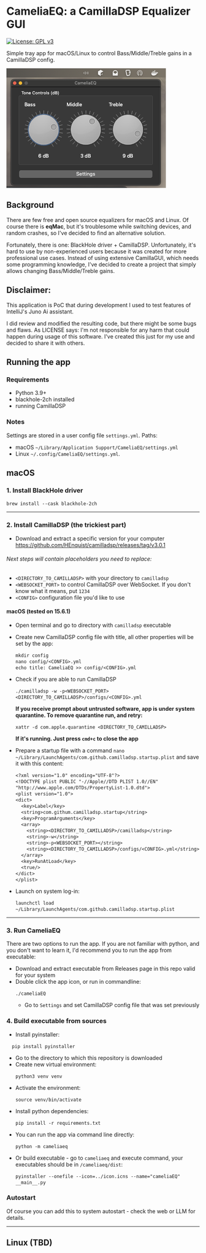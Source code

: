 # CameliaEQ: a CamillaDSP Equalizer GUI 
[![License: GPL v3](https://img.shields.io/badge/License-GPL_v3-blue.svg)](https://www.gnu.org/licenses/gpl-3.0)

Simple tray app for macOS/Linux to control Bass/Middle/Treble gains in a CamillaDSP config.

![Scrshot](eqalizer.png)

## Background
There are few free and open source equalizers for macOS and Linux. Of course there is
__eqMac__, but it's troublesome while switching devices, and random crashes, so I've decided 
to find an alternative solution.

Fortunately, there is one: BlackHole driver + CamillaDSP. Unfortunately, it's hard to use
by non-experienced users because it was created for more professional use cases.
Instead of using extensive CamillaGUI, which needs some programming knowledge, I've decided
to create a project that simply allows changing Bass/Middle/Treble gains.

## Disclaimer:
This application is PoC that during development I used to test features of IntelliJ's 
Juno Ai assistant. 

I did review and modified the resulting code, but there might be some bugs and flaws. 
As LICENSE says: I'm not responsible for any harm that could happen during usage of
this software. I've created this just for my use and decided to share it with others.

## Running the app
### Requirements
- Python 3.9+
- blackhole-2ch installed
- running CamillaDSP

### Notes
Settings are stored in a user config file `settings.yml`. Paths:
- macOS `~/Library/Application Support/CameliaEQ/settings.yml`
- Linux `~/.config/CameliaEQ/settings.yml`.

## macOS

### 1. Install BlackHole driver
```commandline
brew install --cask blackhole-2ch
```
___

### 2. Install CamillaDSP (the trickiest part)
- Download and extract a specific version for your computer https://github.com/HEnquist/camilladsp/releases/tag/v3.0.1

###### Next steps will contain placeholders you need to replace:
- `<DIRECTORY_TO_CAMILLADSP>` with your directory to `camilladsp`
- `<WEBSOCKET_PORT>` to control CamillaDSP over WebSocket. If you don't know what it means, put `1234`
- `<CONFIG>` configuration file you'd like to use

#### macOS (tested on 15.6.1)
- Open terminal and go to directory with `camilladsp` executable
- Create new CamillaDSP config file with title, all other properties will be set by the app:
  ```
  mkdir config
  nano config/<CONFIG>.yml
  echo title: CameliaEQ >> config/<CONFIG>.yml
  ```
- Check if you are able to run CamillaDSP 
  ```
  ./camilladsp -w -p<WEBSOCKET_PORT> <DIRECTORY_TO_CAMILLADSP>/configs/<CONFIG>.yml
  ```
  
  __If you receive prompt about untrusted software, app is under system quarantine. To remove quarantine run, and retry:__ 
  ```
  xattr -d com.apple.quarantine <DIRECTORY_TO_CAMILLADSP> 
  ```

  __If it's running. Just press `cmd+c` to close the app__
- Prepare a startup file with a command `nano ~/Library/LaunchAgents/com.github.camilladsp.startup.plist` 
  and save it with this content:
  ```
  <?xml version="1.0" encoding="UTF-8"?>
  <!DOCTYPE plist PUBLIC "-//Apple//DTD PLIST 1.0//EN" "http://www.apple.com/DTDs/PropertyList-1.0.dtd">
  <plist version="1.0">
  <dict>
    <key>Label</key>
    <string>com.githum.camilladsp.startup</string>
    <key>ProgramArguments</key>
    <array>
      <string><DIRECTORY_TO_CAMILLADSP>/camilladsp</string>
      <string>-w</string>
      <string>-p<WEBSOCKET_PORT></string>
      <string><DIRECTORY_TO_CAMILLADSP>/configs/<CONFIG>.yml</string>
    </array>
    <key>RunAtLoad</key>
    <true/>
  </dict>
  </plist>
  ```
- Launch on system log-in:
  ```commandline
  launchctl load ~/Library/LaunchAgents/com.github.camilladsp.startup.plist
  ```

___
### 3. Run CameliaEQ
There are two options to run the app. If you are not familiar with python, and you don't want to learn it, 
I'd recommend you to run the app from executable:

- Download and extract executable from Releases page in this repo valid for your system
- Double click the app icon, or run in commandline:
  ```commandline
  ./cameliaEQ
  ```
  - Go to `Settings` and set CamillaDSP config file that was set previously

### 4. Build executable from sources
   - Install pyinstaller:
   ```commandline
     pip install pyinstaller
   ```
   - Go to the directory to which this repository is downloaded
   - Create new virtual environment:
     ```commandline
     python3 venv venv
     ```
   - Activate the environment:
     ```commandline
     source venv/bin/activate
     ```
   - Install python dependencies:
     ```commandline
     pip install -r requirements.txt
     ```
   - You can run the app via command line directly:
     ```commandline
     python -m cameliaeq
     ```
   - Or build executable - go to `cameliaeq` and execute command, your executables should be in `/cameliaeq/dist`:
     ```commandline
     pyinstaller --onefile --icon=../icon.icns --name="cameliaEQ" __main__.py
     ```

### Autostart
Of course you can add this to system autostart - check the web or LLM for details.

___
## Linux (TBD)
